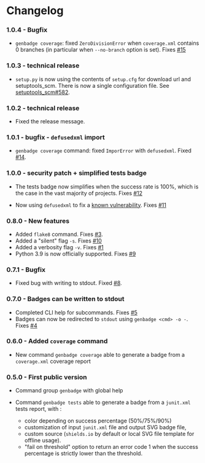 # Changelog

### 1.0.4 - Bugfix

 - `genbadge coverage`: fixed `ZeroDivisionError` when `coverage.xml` contains 0 branches (in particular when `--no-branch` option is set). Fixes [#15](https://github.com/smarie/python-genbadge/issues/15)

### 1.0.3 - technical release

 - `setup.py` is now using the contents of `setup.cfg` for download url and setuptools_scm. There is now a single configuration file. See [setuptools_scm#582](https://github.com/pypa/setuptools_scm/issues/582).

### 1.0.2 - technical release

 - Fixed the release message.

### 1.0.1 - bugfix - `defusedxml` import

 - `genbadge coverage` command: fixed `ImporError` with `defusedxml`. Fixed [#14](https://github.com/smarie/python-genbadge/issues/14).

### 1.0.0 - security patch + simplified tests badge

 - The tests badge now simplifies when the success rate is 100%, which is the case in the vast majority of projects. Fixes [#12](https://github.com/smarie/python-genbadge/issues/12)
   
 - Now using `defusedxml` to fix a [known vulnerability](https://docs.python.org/3/library/xml.etree.elementtree.html). Fixes [#11](https://github.com/smarie/python-genbadge/issues/11)

### 0.8.0 - New features

 - Added `flake8` command. Fixes [#3](https://github.com/smarie/python-genbadge/issues/3).
 - Added a "silent" flag `-s`. Fixes [#10](https://github.com/smarie/python-genbadge/issues/10)
 - Added a verbosity flag `-v`. Fixes [#1](https://github.com/smarie/python-genbadge/issues/1)
 - Python 3.9 is now officially supported. Fixes [#9](https://github.com/smarie/python-genbadge/issues/9)

### 0.7.1 - Bugfix

 - Fixed bug with writing to stdout. Fixed [#8](https://github.com/smarie/python-genbadge/issues/8).

### 0.7.0 - Badges can be written to stdout

 - Completed CLI help for subcommands. Fixes [#5](https://github.com/smarie/python-genbadge/issues/5)
 - Badges can now be redirected to `stdout` using `genbadge <cmd> -o -`. Fixes [#4](https://github.com/smarie/python-genbadge/issues/4)

### 0.6.0 - Added `coverage` command

 - New command `genbadge coverage` able to generate a badge from a `coverage.xml` coverage report

### 0.5.0 - First public version

 - Command group `genbadge` with global help
 - Command `genbadge tests` able to generate a badge from a `junit.xml` tests report, with :
   
    - color depending on success percentage (50%/75%/90%)
    - customization of input `junit.xml` file and output SVG badge file,
    - custom source (`shields.io` by default or local SVG file template for offline usage).
    - "fail on threshold" option to return an error code 1 when the success percentage is strictly lower than the threshold.
